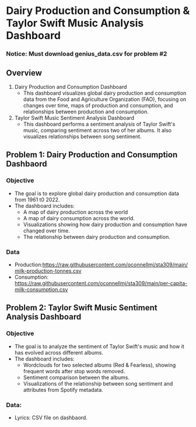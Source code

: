 # Dairy Production and Consumption & Taylor Swift Music Analysis Dashboard

### Notice: Must download genius_data.csv for problem #2

## Overview

1. Dairy Production and Consumption Dashboard
   - This dashboard visualizes global dairy production and consumption data from the Food and Agriculture Organization (FAO), focusing on changes over time, maps of production and consumption, and relationships between production and consumption.
2. Taylor Swift Music Sentiment Analysis Dashboard
   - This dashboard performs a sentiment analysis of Taylor Swift's music, comparing sentiment across two of her albums. It also visualizes relationships between song sentiment.


## Problem 1: Dairy Production and Consumption Dashbaord
### Objective 
- The goal is to explore global dairy production and consumption data from 1961 t0 2022.
- The dashboard includes:
  - A map of dairy production across the world
  - A map of dairy consumption across the world.
  - Visualizations showing how dairy production and consumption have changed over time.
  - The relationship between dairy production and consumption.
### Data
- Production:https://raw.githubusercontent.com/oconnellmj/sta309/main/milk-production-tonnes.csv
- Consumption: https://raw.githubusercontent.com/oconnellmj/sta309/main/per-capita-milk-consumption.csv

## Problem 2: Taylor Swift Music Sentiment Analysis Dashboard
### Objective
- The goal is to analyze the sentiment of Taylor Swift's music and how it has evolved across different albums.
- The dashboard includes:
  - Wordclouds for two selected albums (Red & Fearless), showing frequent words after stop words removed.
  - Sentiment comparison between the albums.
  - Visualizations of the relationship between song sentiment and attributes from Spotify metadata.
### Data:
- Lyrics: CSV file on dashbaord.

